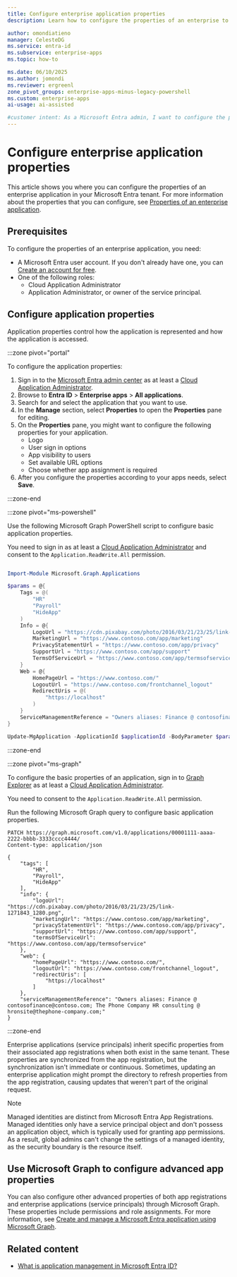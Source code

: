 ```yaml
---
title: Configure enterprise application properties
description: Learn how to configure the properties of an enterprise to how users access and interact with the application.

author: omondiatieno
manager: CelesteDG
ms.service: entra-id
ms.subservice: enterprise-apps
ms.topic: how-to

ms.date: 06/10/2025
ms.author: jomondi
ms.reviewer: ergreenl
zone_pivot_groups: enterprise-apps-minus-legacy-powershell
ms.custom: enterprise-apps
ai-usage: ai-assisted

#customer intent: As a Microsoft Entra admin, I want to configure the properties of an enterprise application, so that I can control how the application is represented and accessed by users.
---
```


# Configure enterprise application properties

This article shows you where you can configure the properties of an enterprise application in your Microsoft Entra tenant. For more information about the properties that you can configure, see [Properties of an enterprise application](application-properties.md).

## Prerequisites

To configure the properties of an enterprise application, you need:

- A Microsoft Entra user account. If you don't already have one, you can [Create an account for free](https://azure.microsoft.com/free/?WT.mc_id=A261C142F).
- One of the following roles: 
    - Cloud Application Administrator
    - Application Administrator, or owner of the service principal.

## Configure application properties

Application properties control how the application is represented and how the application is accessed.

:::zone pivot="portal"

To configure the application properties:

1. Sign in to the [Microsoft Entra admin center](https://entra.microsoft.com) as at least a [Cloud Application Administrator](~/identity/role-based-access-control/permissions-reference.md#cloud-application-administrator). 
1. Browse to **Entra ID** > **Enterprise apps** > **All applications**.
1. Search for and select the application that you want to use.
1. In the **Manage** section, select **Properties** to open the **Properties** pane for editing.
1. On the **Properties** pane, you might want to configure the following properties for your application.
   - Logo
   - User sign in options
   - App visibility to users
   - Set available URL options
   - Choose whether app assignment is required
1. After you configure the properties according to your apps needs, select **Save**.
   
:::zone-end

:::zone pivot="ms-powershell"

Use the following Microsoft Graph PowerShell script to configure basic application properties.

You need to sign in as at least a [Cloud Application Administrator](~/identity/role-based-access-control/permissions-reference.md#cloud-application-administrator) and consent to the `Application.ReadWrite.All` permission.

```powershell

Import-Module Microsoft.Graph.Applications

$params = @{
    Tags = @(
        "HR"
        "Payroll"
        "HideApp"
    )
    Info = @{
        LogoUrl = "https://cdn.pixabay.com/photo/2016/03/21/23/25/link-1271843_1280.png"
        MarketingUrl = "https://www.contoso.com/app/marketing"
        PrivacyStatementUrl = "https://www.contoso.com/app/privacy"
        SupportUrl = "https://www.contoso.com/app/support"
        TermsOfServiceUrl = "https://www.contoso.com/app/termsofservice"
    }
    Web = @{
        HomePageUrl = "https://www.contoso.com/"
        LogoutUrl = "https://www.contoso.com/frontchannel_logout"
        RedirectUris = @(
            "https://localhost"
        )
    }
    ServiceManagementReference = "Owners aliases: Finance @ contosofinance@contoso.com; The Phone Company HR consulting @ hronsite@thephone-company.com;"
}

Update-MgApplication -ApplicationId $applicationId -BodyParameter $params
```
:::zone-end

:::zone pivot="ms-graph"

To configure the basic properties of an application, sign in to [Graph Explorer](https://developer.microsoft.com/graph/graph-explorer) as at least a [Cloud Application Administrator](~/identity/role-based-access-control/permissions-reference.md#cloud-application-administrator).

You need to consent to the `Application.ReadWrite.All` permission.

Run the following Microsoft Graph query to configure basic application properties.

```http
PATCH https://graph.microsoft.com/v1.0/applications/00001111-aaaa-2222-bbbb-3333cccc4444/
Content-type: application/json

{
    "tags": [
        "HR",
        "Payroll",
        "HideApp"
    ],
    "info": {
        "logoUrl": "https://cdn.pixabay.com/photo/2016/03/21/23/25/link-1271843_1280.png",
        "marketingUrl": "https://www.contoso.com/app/marketing",
        "privacyStatementUrl": "https://www.contoso.com/app/privacy",
        "supportUrl": "https://www.contoso.com/app/support",
        "termsOfServiceUrl": "https://www.contoso.com/app/termsofservice"
    },
    "web": {
        "homePageUrl": "https://www.contoso.com/",
        "logoutUrl": "https://www.contoso.com/frontchannel_logout",
        "redirectUris": [
            "https://localhost"
        ]
    },
    "serviceManagementReference": "Owners aliases: Finance @ contosofinance@contoso.com; The Phone Company HR consulting @ hronsite@thephone-company.com;"
}
```
:::zone-end

Enterprise applications (service principals) inherit specific properties from their associated app registrations when both exist in the same tenant. These properties are synchronized from the app registration, but the synchronization isn't immediate or continuous. Sometimes, updating an enterprise application might prompt the directory to refresh properties from the app registration, causing updates that weren't part of the original request.

> [!NOTE]
> Managed identities are distinct from Microsoft Entra App Registrations. Managed identities only have a service principal object and don't possess an application object, which is typically used for granting app permissions. As a result, global admins can't change the settings of a managed identity, as the security boundary is the resource itself.

## Use Microsoft Graph to configure advanced app properties

You can also configure other advanced properties of both app registrations and enterprise applications (service principals) through Microsoft Graph. These properties include permissions and role assignments. For more information, see [Create and manage a Microsoft Entra application using Microsoft Graph](/graph/tutorial-applications-basics#configure-other-basic-properties-for-your-app).

## Related content

- [What is application management in Microsoft Entra ID?](what-is-application-management.md)
